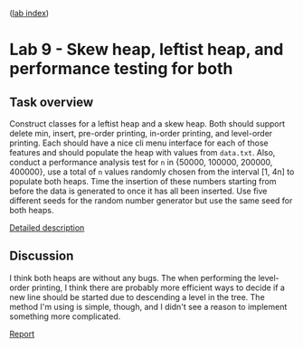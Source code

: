 ([lab index](https://github.com/RagingRoosevelt/eecs560-Data_Structures_Labs))

# Lab 9 - Skew heap, leftist heap, and performance testing for both

## Task overview

Construct classes for a leftist heap and a skew heap.  Both should support delete min, insert, 
pre-order printing, in-order printing, and level-order printing.  Each should have a nice cli menu
interface for each of those features and should populate the heap with values from `data.txt`.
Also, conduct a performance analysis test for `n` in {50000, 100000, 200000, 400000}, use a total of 
`n` values randomly chosen from the interval [1, 4n] to populate both heaps.  Time the insertion of 
these numbers starting from before the data is generated to once it has all been inserted.  Use five 
different seeds for the random number generator but use the same seed for both heaps.


[Detailed description][pdf]

[pdf]: https://github.com/RagingRoosevelt/EECS_560-Data_Structures/blob/master/Lab09/Lab09_Assignment.pdf

## Discussion

I think both heaps are without any bugs.  The when performing the level-order printing, I think 
there are probably more efficient ways to decide if a new line should be started due to descending 
a level in the tree.  The method I'm using is simple, though, and I didn't see a reason to implement
something more complicated.

[Report](https://github.com/RagingRoosevelt/EECS_560-Data_Structures/blob/master/Lab09/Report_Lindsey_Lab09.pdf)